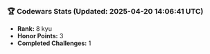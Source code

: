 ### 🏆 Codewars Stats (Updated: 2025-04-20 14:06:41 UTC)

- **Rank:** 8 kyu
- **Honor Points:** 3
- **Completed Challenges:** 1
